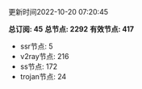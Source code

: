 更新时间2022-10-20 07:20:45

**总订阅: 45**
**总节点: 2292**
**有效节点: 417**
- ssr节点: 5
- v2ray节点: 216
- ss节点: 172
- trojan节点: 24
